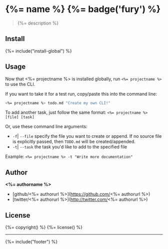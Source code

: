 # {%= name %} {%= badge('fury') %}

> {%= description %}

## Install
{%= include("install-global") %}

## Usage
Now that <%= projectname %> is installed globally, run `<%= projectname %>` to use the CLI.

If you want to take it for a test run, copy/paste this into the command line:

```bash
<%= projectname %> todo.md "Create my own CLI!"
```

To add another task, just follow the same format: `<%= projectname %> [file] [task]`

Or, use these command line arguments:

* `-f`| `--file` specify the file you want to create or append. If no source file is explicitly passed, then `TODO.md` will be created/appended.
* `-t`| `--task` the task you'd like to add to the specified file

Example: `<%= projectname %> -t "Write more documentation"`

## Author

**<%= authorname %>**

* [github/<%= authorurl %>](https://github.com/<%= authorurl %>)
* [twitter/<%= authorurl %>](http://twitter.com/<%= authorurl %>)

## License
{%= copyright() %}
{%= license() %}

***

{%= include("footer") %}
